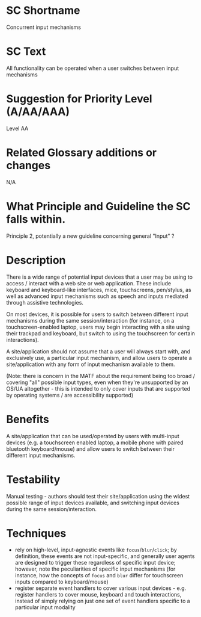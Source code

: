 # SC Shortname

Concurrent input mechanisms

# SC Text

All functionality can be operated when a user switches between input mechanisms

# Suggestion for Priority Level (A/AA/AAA)

Level AA

# Related Glossary additions or changes

N/A

# What Principle and Guideline the SC falls within.

Principle 2, potentially a new guideline concerning general "Input" ?

# Description

There is a wide range of potential input devices that a user may be using to access / interact with a web site or web application. These include keyboard and keyboard-like interfaces, mice, touchscreens, pen/stylus, as well as advanced input mechanisms such as speech and inputs mediated through assistive technologies.

On most devices, it is possible for users to switch between different input mechanisms during the same session/interaction (for instance, on a touchscreen-enabled laptop, users may begin interacting with a site using their trackpad and keyboard, but switch to using the touchscreen for certain interactions).

A site/application should not assume that a user will always start with, and exclusively use, a particular input mechanism, and allow users to operate a site/application with any form of input mechanism available to them.

(Note: there is concern in the MATF about the requirement being too broad / covering "all" possible input types, even when they're unsupported by an OS/UA altogether - this is intended to only cover inputs that are supported by operating systems / are accessibility supported)

# Benefits

A site/application that can be used/operated by users with multi-input devices (e.g. a touchscreen enabled laptop, a mobile phone with paired bluetooth keyboard/mouse) and allow users to switch between their different input mechanisms.

# Testability

Manual testing - authors should test their site/application using the widest possible range of input devices available, and switching input devices during the same session/interaction.

# Techniques

- rely on high-level, input-agnostic events like `focus`/`blur`/`click`; by definition, these events are not input-specific, and generally user agents are designed to trigger these regardless of specific input device; however, note the peculiarities of specific input mechanisms (for instance, how the concepts of `focus` and `blur` differ for touchscreen inputs compared to keyboard/mouse)
- register separate event handlers to cover various input devices - e.g. register handlers to cover mouse, keyboard and touch interactions, instead of simply relying on just one set of event handlers specific to a particular input modality

